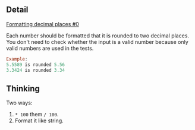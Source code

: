 ## Detail

[Formatting decimal places #0](https://www.codewars.com/kata/formatting-decimal-places-number-0/train/haskell)

Each number should be formatted that it is rounded to two decimal places. You don't need to check whether the input is a valid number because only valid numbers are used in the tests.

```haskell
Example:    
5.5589 is rounded 5.56   
3.3424 is rounded 3.34
```

## Thinking

Two ways:

1.  `* 100` them `/ 100`.
2.  Format it like string.